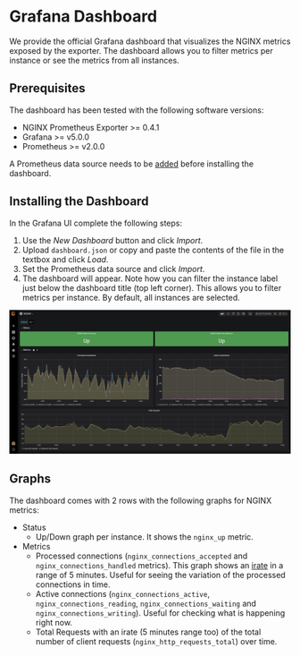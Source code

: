 # Grafana Dashboard
We provide the official Grafana dashboard that visualizes the NGINX metrics exposed by the exporter. The dashboard allows you to filter metrics per instance or see the metrics from all instances.

## Prerequisites

The dashboard has been tested with the following software versions:

* NGINX Prometheus Exporter >= 0.4.1
* Grafana >= v5.0.0
* Prometheus >= v2.0.0

A Prometheus data source needs to be [added](https://prometheus.io/docs/visualization/grafana/#using) before installing the dashboard.

## Installing the Dashboard

In the Grafana UI complete the following steps:

1. Use the *New Dashboard* button and click *Import*.
2. Upload `dashboard.json` or copy and paste the contents of the file in the textbox and click *Load*.
3. Set the Prometheus data source and click *Import*.
4. The dashboard will appear. Note how you can filter the instance label just below the dashboard title (top left corner). This allows you to filter metrics per instance. By default, all instances are selected.

![dashboard](./dashboard.png)

## Graphs

The dashboard comes with 2 rows with the following graphs for NGINX metrics:

* Status
  * Up/Down graph per instance. It shows the `nginx_up` metric.
* Metrics
  * Processed connections (`nginx_connections_accepted` and `nginx_connections_handled` metrics). This graph shows an [irate](https://prometheus.io/docs/prometheus/latest/querying/functions/#irate) in a range of 5 minutes. Useful for seeing the variation of the processed connections in time.
  * Active connections (`nginx_connections_active`, `nginx_connections_reading`, `nginx_connections_waiting` and `nginx_connections_writing`). Useful for checking what is happening right now.
  * Total Requests with an irate (5 minutes range too) of the total number of client requests (`nginx_http_requests_total`) over time.
